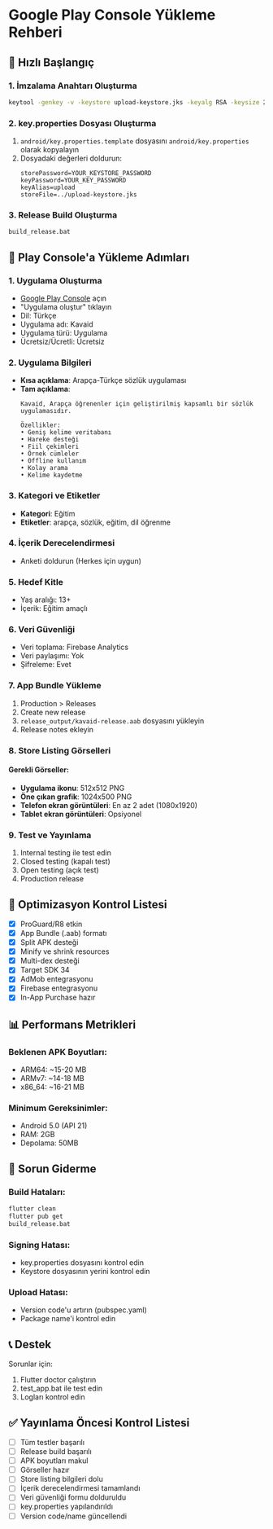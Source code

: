 # Google Play Console Yükleme Rehberi

## 🚀 Hızlı Başlangıç

### 1. İmzalama Anahtarı Oluşturma

```bash
keytool -genkey -v -keystore upload-keystore.jks -keyalg RSA -keysize 2048 -validity 10000 -alias upload
```

### 2. key.properties Dosyası Oluşturma

1. `android/key.properties.template` dosyasını `android/key.properties` olarak kopyalayın
2. Dosyadaki değerleri doldurun:
   ```
   storePassword=YOUR_KEYSTORE_PASSWORD
   keyPassword=YOUR_KEY_PASSWORD
   keyAlias=upload
   storeFile=../upload-keystore.jks
   ```

### 3. Release Build Oluşturma

```bash
build_release.bat
```

## 📱 Play Console'a Yükleme Adımları

### 1. Uygulama Oluşturma
- [Google Play Console](https://play.google.com/console) açın
- "Uygulama oluştur" tıklayın
- Dil: Türkçe
- Uygulama adı: Kavaid
- Uygulama türü: Uygulama
- Ücretsiz/Ücretli: Ücretsiz

### 2. Uygulama Bilgileri
- **Kısa açıklama**: Arapça-Türkçe sözlük uygulaması
- **Tam açıklama**: 
  ```
  Kavaid, Arapça öğrenenler için geliştirilmiş kapsamlı bir sözlük uygulamasıdır.
  
  Özellikler:
  • Geniş kelime veritabanı
  • Hareke desteği
  • Fiil çekimleri
  • Örnek cümleler
  • Offline kullanım
  • Kolay arama
  • Kelime kaydetme
  ```

### 3. Kategori ve Etiketler
- **Kategori**: Eğitim
- **Etiketler**: arapça, sözlük, eğitim, dil öğrenme

### 4. İçerik Derecelendirmesi
- Anketi doldurun (Herkes için uygun)

### 5. Hedef Kitle
- Yaş aralığı: 13+
- İçerik: Eğitim amaçlı

### 6. Veri Güvenliği
- Veri toplama: Firebase Analytics
- Veri paylaşımı: Yok
- Şifreleme: Evet

### 7. App Bundle Yükleme
1. Production > Releases
2. Create new release
3. `release_output/kavaid-release.aab` dosyasını yükleyin
4. Release notes ekleyin

### 8. Store Listing Görselleri

#### Gerekli Görseller:
- **Uygulama ikonu**: 512x512 PNG
- **Öne çıkan grafik**: 1024x500 PNG
- **Telefon ekran görüntüleri**: En az 2 adet (1080x1920)
- **Tablet ekran görüntüleri**: Opsiyonel

### 9. Test ve Yayınlama
1. Internal testing ile test edin
2. Closed testing (kapalı test)
3. Open testing (açık test)
4. Production release

## 🔧 Optimizasyon Kontrol Listesi

- [x] ProGuard/R8 etkin
- [x] App Bundle (.aab) formatı
- [x] Split APK desteği
- [x] Minify ve shrink resources
- [x] Multi-dex desteği
- [x] Target SDK 34
- [x] AdMob entegrasyonu
- [x] Firebase entegrasyonu
- [x] In-App Purchase hazır

## 📊 Performans Metrikleri

### Beklenen APK Boyutları:
- ARM64: ~15-20 MB
- ARMv7: ~14-18 MB
- x86_64: ~16-21 MB

### Minimum Gereksinimler:
- Android 5.0 (API 21)
- RAM: 2GB
- Depolama: 50MB

## 🐛 Sorun Giderme

### Build Hataları:
```bash
flutter clean
flutter pub get
build_release.bat
```

### Signing Hatası:
- key.properties dosyasını kontrol edin
- Keystore dosyasının yerini kontrol edin

### Upload Hatası:
- Version code'u artırın (pubspec.yaml)
- Package name'i kontrol edin

## 📞 Destek

Sorunlar için:
1. Flutter doctor çalıştırın
2. test_app.bat ile test edin
3. Logları kontrol edin

## ✅ Yayınlama Öncesi Kontrol Listesi

- [ ] Tüm testler başarılı
- [ ] Release build başarılı
- [ ] APK boyutları makul
- [ ] Görseller hazır
- [ ] Store listing bilgileri dolu
- [ ] İçerik derecelendirmesi tamamlandı
- [ ] Veri güvenliği formu dolduruldu
- [ ] key.properties yapılandırıldı
- [ ] Version code/name güncellendi 